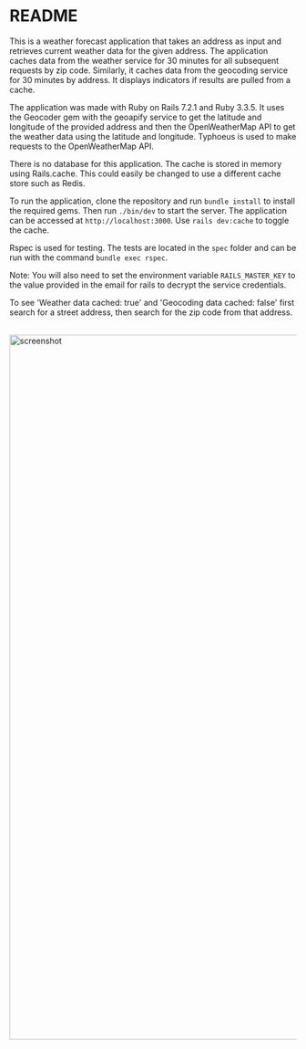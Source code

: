 # README

This is a weather forecast application that takes an address as input and
retrieves current weather data for the given address. The application caches
data from the weather service for 30 minutes for all subsequent requests by zip
code. Similarly, it caches data from the geocoding service for 30 minutes by
address.  It displays indicators if results are pulled from a cache.

The application was made with Ruby on Rails 7.2.1 and Ruby 3.3.5. It uses the
Geocoder gem with the geoapify service to get the latitude and longitude of the
provided address and then the OpenWeatherMap API to get the weather data using
the latitude and longitude. Typhoeus is used to make requests to the
OpenWeatherMap API.

There is no database for this application. The cache is stored in memory using
Rails.cache. This could easily be changed to use a different cache store such
as Redis.

To run the application, clone the repository and run `bundle install` to install
the required gems. Then run `./bin/dev` to start the server. The application can
be accessed at `http://localhost:3000`.  Use `rails dev:cache` to toggle the cache.

Rspec is used for testing. The tests are located in the `spec` folder and can be
run with the command `bundle exec rspec`.

Note: You will also need to set the environment variable `RAILS_MASTER_KEY` to
the value provided in the email for rails to decrypt the service credentials.

To see 'Weather data cached: true' and 'Geocoding data cached: false' first
search for a street address, then search for the zip code from that address.

<br/>
<img width="1235" alt="screenshot" src="https://github.com/user-attachments/assets/8fc5a03e-7745-44c7-b60c-4d544c1a2eec">
